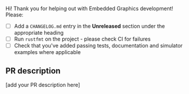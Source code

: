 Hi! Thank you for helping out with Embedded Graphics development! Please:

* [ ] Add a `CHANGELOG.md` entry in the **Unreleased** section under the appropriate heading
* [ ] Run `rustfmt` on the project - please check CI for failures
* [ ] Check that you've added passing tests, documentation and simulator examples where applicable

## PR description

[add your PR description here]